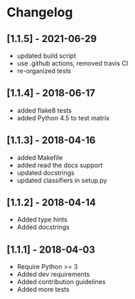 # Changelog

## [1.1.5] - 2021-06-29

* updated build script
* use .github actions, removed travis CI
* re-organized tests

## [1.1.4] - 2018-06-17

* added flake8 tests
* added Python 4.5 to test matrix

## [1.1.3] - 2018-04-16

* added Makefile
* added read the docs support
* updated docstrings
* updated classifiers in setup.py

## [1.1.2] - 2018-04-14

* Added type hints
* Added docstrings

## [1.1.1] - 2018-04-03

* Require Python >= 3
* Added dev requirements
* Added contribution guidelines
* Added more tests
